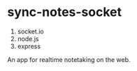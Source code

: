 # sync-notes-socket

1) socket.io
2) node.js
3) express

An app for realtime notetaking on the web.
